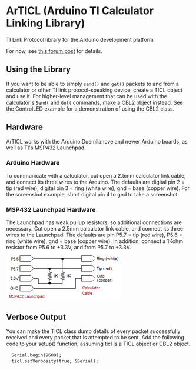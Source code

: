 ArTICL (Arduino TI Calculator Linking Library)
==============================================
TI Link Protocol library for the Arduino development platform

For now, see [this forum post](http://www.cemetech.net/forum/viewtopic.php?t=10809) for details.

Using the Library
-----------------
If you want to be able to simply `send()` and `get()` packets to and from a
calculator or other TI link protocol-speaking device, create a TICL object and
use it. For higher-level management that can be used with the calculator's
`Send(` and `Get(` commands, make a CBL2 object instead. See the ControlLED
example for a demonstration of using the CBL2 class.

Hardware
--------
ArTICL works with the Arduino Duemilanove and newer Arduino boards, as well as
TI's MSP432 Launchpad.
### Arduino Hardware
To communicate with a calculator, cut open a 2.5mm calculator link cable, and
connect its three wires to the Arduino. The defaults are digital pin 2 = tip (red
wire), digital pin 3 = ring (white wire), gnd = base (copper wire). For the
screenshot example, short digital pin 4 to gnd to take a screenshot.
### MSP432 Launchpad Hardware
The Launchpad has weak pullup resistors, so additional connections are necessary.
Cut open a 2.5mm calculator link cable, and connect its three wires to the Launchpad.
The defaults are pin P5.7 = tip (red wire), P5.6 = ring (white wire), gnd = base
(copper wire). In addition, connect a 1Kohm resistor from P5.6 to +3.3V, and from
P5.7 to +3.3V.
![MSP432 Launchpad to calculator connections](/doc/articl_msp432.png)

Verbose Output
--------------
You can make the TICL class dump details of every packet successfully received
and every packet that is attempted to be sent. Add the following code to your
setup() function, assuming ticl is a TICL object or CBL2 object.

```
  Serial.begin(9600);
  ticl.setVerbosity(true, &Serial);
```

